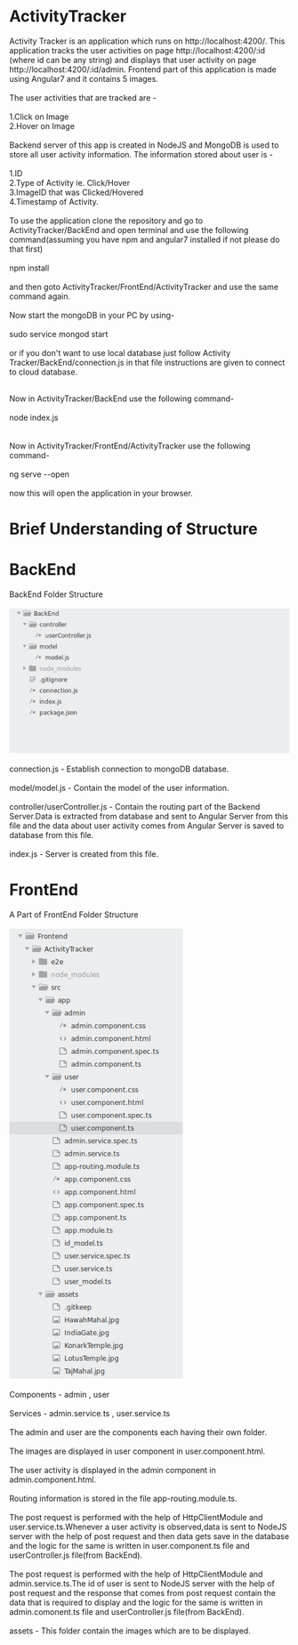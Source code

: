 # ActivityTracker
Activity Tracker is an application which runs on http://localhost:4200/. This application tracks the user activities on page
http://localhost:4200/:id (where id can be any string) and displays that user activity on page http://localhost:4200/:id/admin.
Frontend part of this application is made using Angular7 and it contains 5 images.
</br>
</br>
The user activities that are tracked are -
</br>
</br>
1.Click on Image
</br>
2.Hover on Image
</br>
</br>
Backend server of this app is created in NodeJS and MongoDB is used to store all user activity information.
The information stored about user is -
</br>
</br>
1.ID
</br>
2.Type of Activity ie. Click/Hover
</br>
3.ImageID that was Clicked/Hovered
</br>
4.Timestamp of Activity.
</br>
</br>
To use the application clone the repository and go to ActivityTracker/BackEnd and open terminal and use the following command(assuming you have npm and angular7 installed if not please do that first)
</br>
</br>
npm install
</br>
</br>
and then goto ActivityTracker/FrontEnd/ActivityTracker and use the same command again.
</br>
</br>
Now start the mongoDB in your PC by using-
</br>
</br>
sudo service mongod start
</br>
</br>
or if you don't want to use local database just follow Activity Tracker/BackEnd/connection.js in that file instructions are given to connect to cloud database.
</br>
</br>

Now in ActivityTracker/BackEnd use the following command-
</br>
</br>
node index.js  
</br>
</br>
Now in ActivityTracker/FrontEnd/ActivityTracker use the following command-
</br>
</br>
ng serve --open
</br>
</br>
now this will open the application in your browser.

# Brief Understanding of Structure
# BackEnd
BackEnd Folder Structure
</br>
</br>
![BackEndStructure](BackEndStructure.png)
</br>
</br>
connection.js - Establish connection to mongoDB database.
</br>
</br>
model/model.js - Contain the model of the user information.
</br>
</br>
controller/userController.js - Contain the routing part of the Backend Server.Data is extracted from database and sent to Angular Server from this file and the data about user activity comes from Angular Server is saved to database from this file.
</br>
</br>
index.js - Server is created from this file.

# FrontEnd
A Part of FrontEnd Folder Structure
</br>
</br>
![FrontEndStructure](FrontEndStructure.png)
</br>
</br>
Components - admin , user
</br>
</br>
Services - admin.service.ts , user.service.ts
</br>
</br>
The admin and user are the components each having their own folder.
</br>
</br>
The images are displayed in user component in user.component.html.
</br>
</br>
The user activity is displayed in the admin component in admin.component.html.
</br>
</br>
Routing information is stored in the file app-routing.module.ts.
</br>
</br>
The post request is performed with the help of HttpClientModule and user.service.ts.Whenever a user activity is observed,data is sent to NodeJS server with the help of post request and then data gets save in the database and the logic for the same is written in  user.component.ts file and userController.js file(from BackEnd).
</br>
</br>
The post request is performed with the help of HttpClientModule and admin.service.ts.The id of user is sent to NodeJS server with the help of post request and the response that comes from post request contain the data that is required to display and the logic for the same is written in admin.comonent.ts file and userController.js file(from BackEnd).
</br>
</br>
assets - This folder contain the images which are to be displayed.



